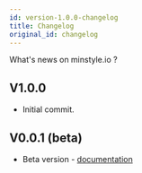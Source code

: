 ```yaml
---
id: version-1.0.0-changelog
title: Changelog
original_id: changelog
---
```


What's news on minstyle.io ?

## V1.0.0
* Initial commit.


## V0.0.1 (beta)
* Beta version - [documentation](https://v0.minstyle.io)